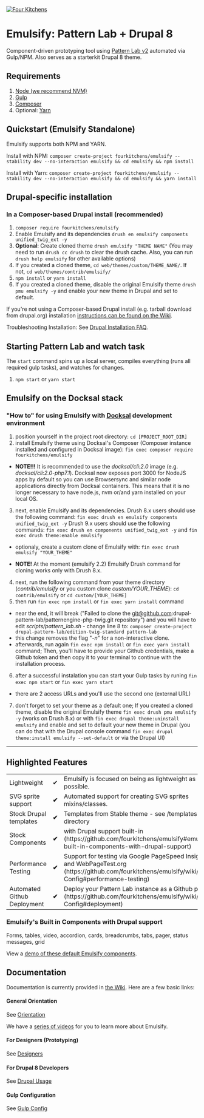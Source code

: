 [![Four Kitchens](https://img.shields.io/badge/4K-Four%20Kitchens-35AA4E.svg)](https://fourkitchens.com/)

# Emulsify: Pattern Lab + Drupal 8

Component-driven prototyping tool using [Pattern Lab v2](http://patternlab.io/) automated via Gulp/NPM. Also serves as a starterkit Drupal 8 theme.

## Requirements

  1. [Node (we recommend NVM)](https://github.com/creationix/nvm)
  2. [Gulp](http://gulpjs.com/)
  3. [Composer](https://getcomposer.org/)
  4. Optional: [Yarn](https://github.com/yarnpkg/yarn)

## Quickstart (Emulsify Standalone)
Emulsify supports both NPM and YARN.

Install with NPM:
`composer create-project fourkitchens/emulsify --stability dev --no-interaction emulsify && cd emulsify && npm install`

Install with Yarn:
`composer create-project fourkitchens/emulsify --stability dev --no-interaction emulsify && cd emulsify && yarn install`

## Drupal-specific installation

### In a Composer-based Drupal install (recommended)

  1. `composer require fourkitchens/emulsify`
  2. Enable Emulsify and its dependencies `drush en emulsify components unified_twig_ext -y`
  3. **Optional**: Create cloned theme `drush emulsify "THEME NAME"` (You may need to run `drush cc drush` to clear the drush cache. Also, you can run `drush help emulsify` for other available options)
  4. If you created a cloned theme, `cd web/themes/custom/THEME_NAME/`. If not, `cd web/themes/contrib/emulsify/`
  5. `npm install` or `yarn install`
  6. If you created a cloned theme, disable the original Emulsify theme `drush pmu emulsify -y` and enable your new theme in Drupal and set to default.

If you're not using a Composer-based Drupal install (e.g. tarball download from drupal.org) installation [instructions can be found on the Wiki](https://github.com/fourkitchens/emulsify/wiki/Installation).

Troubleshooting Installation: See [Drupal Installation FAQ](https://github.com/fourkitchens/emulsify/wiki/Installation#drupal-installation-faq).

## Starting Pattern Lab and watch task

The `start` command spins up a local server, compiles everything (runs all required gulp tasks), and watches for changes.

  1. `npm start` or `yarn start`

## Emulsify on the Docksal stack
### "How to" for using Emulsify with [Docksal](https://github.com/docksal/docksal) development environment

1. position yourself in the project root directory:
`cd [PROJECT_ROOT_DIR]`
2. install Emulsify theme using Docksal's Composer (Composer instance installed and configured in Docksal image): `fin exec composer require fourkitchens/emulsify`
- **NOTE!!!**
It is recommended to use the _docksal/cli:2.0_ image (e.g. _docksal/cli:2.0-php7.1_).
Docksal now exposes port 3000 for NodeJS apps by default so you can use Browsersync and similar node applications directly from Docksal containers. This means that it is no longer necessary to have node.js, nvm or/and yarn installed on your local OS.
3. next, enable Emulsify and its dependencies.
Drush 8.x users should use the following command:
`fin exec drush en emulsify components unified_twig_ext -y`
Drush 9.x users should use the following commands:
`fin exec drush en components unified_twig_ext -y` and
`fin exec drush theme:enable emulsify`

 - optionaly, create a custom clone of Emulsify with:
`fin exec drush emulsify "YOUR_THEME"`

 - **NOTE!** At the moment (emulsify 2.2) Emulsify Drush command for cloning works only with Drush 8.x.
4. next, run the following command from your theme directory (_contrib/emulsify_ or you custom clone _custom/YOUR_THEME_):
`cd contrib/emulsify`
or
`cd custom/[YOUR_THEME]`
5. then run `fin exec npm install` or `fin exec yarn install` command
 - near the end, it will break ("Failed to clone the git@github.com:drupal-pattern-lab/patternengine-php-twig.git repository") and you will have to edit _scripts/pattern_lab.sh_ - change line 8 to:
`composer create-project drupal-pattern-lab/edition-twig-standard pattern-lab`
 - this change removes the flag "_-n_" for a non-interactive clone.
 - afterwards, run again `fin exec npm install` or `fin exec yarn install` command; Then, you'll have to provide your Github credentials, make a Github token and then copy it to your terminal to continue with the installation process.
6. after a successful instalation you can start your Gulp tasks by runing `fin exec npm start` or `fin exec yarn start`
 - there are 2 access URLs and you'll use the second one (external URL)
7. don't forget to set your theme as a default one; If you created a cloned theme, disable the original Emulsify theme `fin exec drush pmu emulsify -y` (works on Drush 8.x) or with
`fin exec drupal theme:uninstall emulsify` and enable and set to default your new theme in Drupal 
(you can do that with the Drupal console command 
`fin exec drupal theme:install emulsify --set-default` or via the Drupal UI)
  ---

## Highlighted Features

<table><tbody>
<tr><td>Lightweight</td><td>✔</td><td>Emulsify is focused on being as lightweight as possible.</td></tr>
<tr><td>SVG sprite support </td><td><strong>✔</strong></td><td>Automated support for creating SVG sprites mixins/classes.</td></tr>
<tr><td>Stock Drupal templates </td><td><strong>✔</strong></td><td>Templates from Stable theme - see /templates directory</td></tr>
<tr><td>Stock Components </td><td><strong>✔</strong></td><td>with Drupal support built-in (https://github.com/fourkitchens/emulsify#emulsifys-built-in-components-with-drupal-support)</td></tr>
<tr><td>Performance Testing </td><td><strong>✔</strong></td><td>Support for testing via Google PageSpeed Insights and WebPageTest.org (https://github.com/fourkitchens/emulsify/wiki/Gulp-Config#performance-testing)</td></tr>
<tr><td>Automated Github Deployment </td><td><strong>✔</strong></td><td>Deploy your Pattern Lab instance as a Github page (https://github.com/fourkitchens/emulsify/wiki/Gulp-Config#deployment)</td></tr>
</tbody></table>

<h3 id="components">Emulsify's Built in Components with Drupal support</h3>
Forms, tables, video, accordion, cards, breadcrumbs, tabs, pager, status messages, grid

View a [demo of these default Emulsify components](https://fourkitchens.github.io/emulsify/pattern-lab/public/).

## Documentation
Documentation is currently provided in [the Wiki](https://github.com/fourkitchens/emulsify/wiki). Here are a few basic links:

#### General Orientation

See [Orientation](https://github.com/fourkitchens/emulsify/wiki/Orientation)

We have a [series of videos](https://www.youtube.com/playlist?list=PLO9S6JjNqWsGMQLDfE8Ekt0ryrGa3g4km) for you to learn more about Emulsify.

#### For Designers (Prototyping)

See [Designers](https://github.com/fourkitchens/emulsify/wiki/For-Designers)

#### For Drupal 8 Developers

See [Drupal Usage](https://github.com/fourkitchens/emulsify/wiki/Drupal-Usage)

#### Gulp Configuration

See [Gulp Config](https://github.com/fourkitchens/emulsify/wiki/Gulp-Config)
